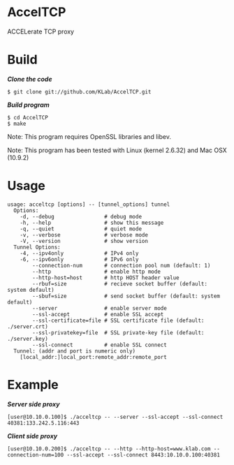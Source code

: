 AccelTCP
========

ACCELerate TCP proxy

Build
===

***Clone the code***
    
    $ git clone git://github.com/KLab/AccelTCP.git

***Build program***

    $ cd AccelTCP
    $ make

Note: This program requires OpenSSL libraries and libev.

Note: This program has been tested with Linux (kernel 2.6.32) and Mac OSX (10.9.2)

Usage
===
    usage: acceltcp [options] -- [tunnel_options] tunnel
      Options:
        -d, --debug                # debug mode
        -h, --help                 # show this message
        -q, --quiet                # quiet mode
        -v, --verbose              # verbose mode
        -V, --version              # show version
      Tunnel Options:
        -4, --ipv4only             # IPv4 only
        -6, --ipv6only             # IPv6 only
            --connection-num       # connection pool num (default: 1)
            --http                 # enable http mode
            --http-host=host       # http HOST header value
            --rbuf=size            # recieve socket buffer (default: system default)
            --sbuf=size            # send socket buffer (default: system default)
            --server               # enable server mode
            --ssl-accept           # enable SSL accept
            --ssl-certificate=file # SSL certificate file (default: ./server.crt)
            --ssl-privatekey=file  # SSL private-key file (default: ./server.key)
            --ssl-connect          # enable SSL connect
      Tunnel: (addr and port is numeric only)
        [local_addr:]local_port:remote_addr:remote_port

Example
===
***Server side proxy***

    [user@10.10.0.100]$ ./acceltcp -- --server --ssl-accept --ssl-connect 40381:133.242.5.116:443

***Client side proxy***

    [user@10.10.0.200]$ ./acceltcp -- --http --http-host=www.klab.com --connection-num=100 --ssl-accept --ssl-connect 8443:10.10.0.100:40381
